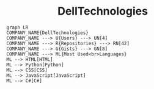 <h1 align="center">DellTechnologies</h1>

```mermaid
graph LR
COMPANY_NAME{DellTechnologies}
COMPANY_NAME ---> U{Users} ---> UN[4]
COMPANY_NAME ---> R{Repositories} ---> RN[42]
COMPANY_NAME ---> G{Gists} ---> GN[8]
COMPANY_NAME ---> ML{Most Used<br>Languages}
ML --> HTML[HTML]
ML --> Python[Python]
ML --> CSS[CSS]
ML --> JavaScript[JavaScript]
ML --> C#[C#]
```
